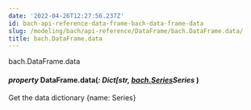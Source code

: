 ```yaml
---
date: '2022-04-26T12:27:56.237Z'
id: bach-api-reference-data-frame-bach-data-frame-data
slug: /modeling/bach/api-reference/DataFrame/bach.DataFrame.data/
title: bach.DataFrame.data
---
```


bach.DataFrame.data


#### _property_ DataFrame.data(_: Dict[str, [bach.Series](#bach.Series)Series_ )
Get the data dictionary {name: Series}

<!-- !! processed by numpydoc !! -->
